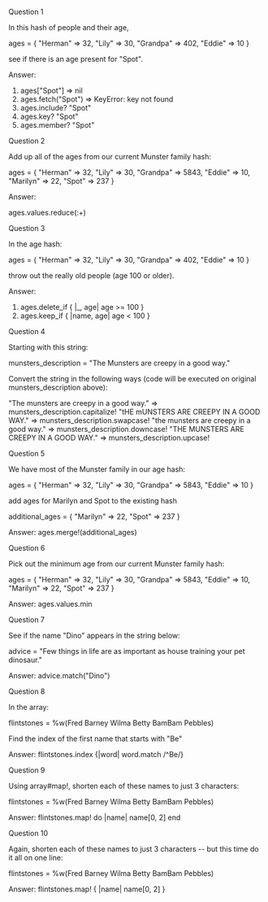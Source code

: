 Question 1

In this hash of people and their age,

ages = { "Herman" => 32, "Lily" => 30, "Grandpa" => 402, "Eddie" => 10 }

see if there is an age present for "Spot".

  Answer:

  1. ages["Spot"] => nil
  2. ages.fetch("Spot") => KeyError: key not found
  3. ages.include? "Spot"
  4. ages.key? "Spot"
  5. ages.member? "Spot"

Question 2

Add up all of the ages from our current Munster family hash:

ages = { "Herman" => 32, "Lily" => 30, "Grandpa" => 5843, "Eddie" => 10, "Marilyn" => 22, "Spot" => 237 }

  Answer:

  ages.values.reduce(:+)

Question 3

In the age hash:

ages = { "Herman" => 32, "Lily" => 30, "Grandpa" => 402, "Eddie" => 10 }

throw out the really old people (age 100 or older).

  Answer:
  1. ages.delete_if { |_, age| age >= 100 }
  2. ages.keep_if { |name, age| age < 100 }

Question 4

Starting with this string:

  munsters_description = "The Munsters are creepy in a good way."

Convert the string in the following ways (code will be executed on original munsters_description above):

"The munsters are creepy in a good way." => munsters_description.capitalize!
"tHE mUNSTERS ARE CREEPY IN A GOOD WAY." => munsters_description.swapcase!
"the munsters are creepy in a good way." => munsters_description.downcase!
"THE MUNSTERS ARE CREEPY IN A GOOD WAY." => munsters_description.upcase!

Question 5

We have most of the Munster family in our age hash:

  ages = { "Herman" => 32, "Lily" => 30, "Grandpa" => 5843, "Eddie" => 10 }

add ages for Marilyn and Spot to the existing hash

  additional_ages = { "Marilyn" => 22, "Spot" => 237 }

  Answer:
  ages.merge!(additional_ages)

Question 6

Pick out the minimum age from our current Munster family hash:

ages = { "Herman" => 32, "Lily" => 30, "Grandpa" => 5843, "Eddie" => 10, "Marilyn" => 22, "Spot" => 237 }

  Answer:
  ages.values.min

Question 7

See if the name "Dino" appears in the string below:

  advice = "Few things in life are as important as house training your pet dinosaur."

  Answer:
  advice.match("Dino")

Question 8

In the array:

flintstones = %w(Fred Barney Wilma Betty BamBam Pebbles)

Find the index of the first name that starts with "Be"

  Answer:
  flintstones.index {|word| word.match /^Be/}

Question 9

Using array#map!, shorten each of these names to just 3 characters:

flintstones = %w(Fred Barney Wilma Betty BamBam Pebbles)

  Answer:
  flintstones.map! do |name| 
    name[0, 2] 
  end

Question 10

Again, shorten each of these names to just 3 characters -- but this time do it all on one line:

flintstones = %w(Fred Barney Wilma Betty BamBam Pebbles)

  Answer:
  flintstones.map! { |name| name[0, 2] }



